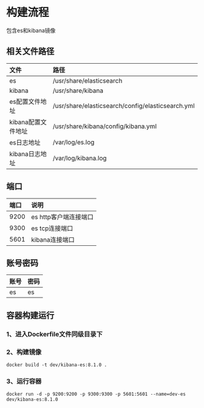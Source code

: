 # 构建流程
包含es和kibana镜像


## 相关文件路径
| 文件           | 路径                                                                                                |
|:-------------|:--------------------------------------------------------------------------------------------------|
| es           | /usr/share/elasticsearch                                                                          | 
| kibana       | /usr/share/kibana                                                                                 | 
| es配置文件地址     | /usr/share/elasticsearch/config/elasticsearch.yml                                                                                                  |
| kibana配置文件地址 | /usr/share/kibana/config/kibana.yml                                                                   |
| es日志地址       |  /var/log/es.log                                                                                                     |
| kibana日志地址   |       /var/log/kibana.log                                                                                                               |

## 端口
| 端口    | 说明             |
|:------|:---------------|
| 9200  | es http客户端连接端口 | 
| 9300  | es tcp连接端口     | 
| 5601 | kibana连接端口     |

## 账号密码
| 账号  | 密码            |
|:----|:--------------|
| es  | es | 

## 容器构建运行

### 1、进入Dockerfile文件同级目录下

### 2、构建镜像
```shell
docker build -t dev/kibana-es:8.1.0 .
```

### 3、运行容器
```shell
docker run -d -p 9200:9200 -p 9300:9300 -p 5601:5601 --name=dev-es dev/kibana-es:8.1.0
```